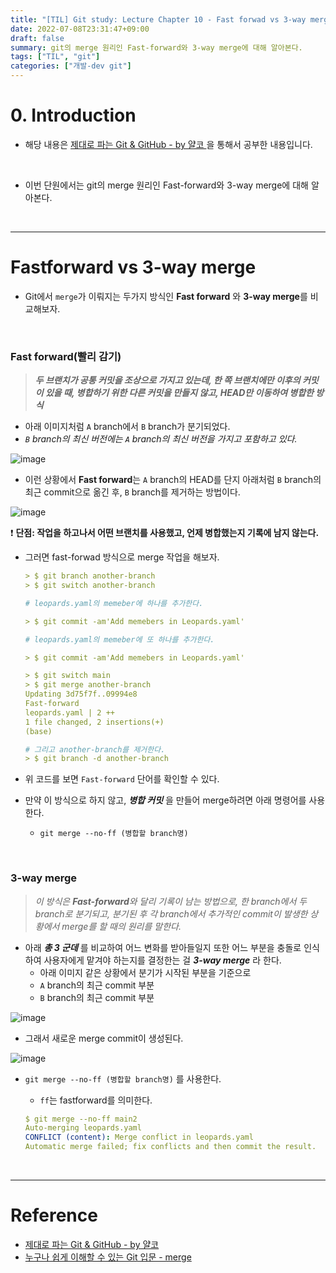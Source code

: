 ```yaml
---
title: "[TIL] Git study: Lecture Chapter 10 - Fast forwad vs 3-way merge"
date: 2022-07-08T23:31:47+09:00
draft: false
summary: git의 merge 원리인 Fast-forward와 3-way merge에 대해 알아본다.
tags: ["TIL", "git"]
categories: ["개발-dev git"]
---
```


# 0. Introduction

- 해당 내용은 [제대로 파는 Git & GitHub - by 얄코 ](https://www.inflearn.com/course/%EC%A0%9C%EB%8C%80%EB%A1%9C-%ED%8C%8C%EB%8A%94-%EA%B9%83/dashboard)을 통해서 공부한 내용입니다.

<br>

- 이번 단원에서는 git의 merge 원리인 Fast-forward와 3-way merge에 대해 알아본다.

<br>

---

# Fastforward vs 3-way merge

- Git에서 `merge`가 이뤄지는 두가지 방식인 **Fast forward** 와 **3-way merge**를 비교해보자.

<br>

### Fast forward(빨리 감기)

> **_두 브랜치가 공통 커밋을 조상으로 가지고 있는데, 한 쪽 브랜치에만 이후의 커밋이 있을 때, 병합하기 위한 다른 커밋을 만들지 않고, HEAD만 이동하여 병합한 방식_**

- 아래 이미지처럼 `A` branch에서 `B` branch가 분기되었다.
- _`B` branch의 최신 버전에는 `A` branch의 최신 버전을 가지고 포함하고 있다._

![image](https://user-images.githubusercontent.com/78094972/178200439-b46cc225-bca6-4430-8cd2-8990d39fa7f7.PNG)

- 이런 상황에서 **Fast forward**는 `A` branch의 HEAD를 단지 아래처럼 `B` branch의 최근 commit으로 옮긴 후, `B` branch를 제거하는 방법이다.

![image](https://user-images.githubusercontent.com/78094972/178200445-89343ebd-9e00-422d-b694-ff67e4c83ae3.PNG)

❗ **단점: 작업을 하고나서 어떤 브랜치를 사용했고, 언제 병합했는지 기록에 남지 않는다.**

- 그러면 fast-forwad 방식으로 merge 작업을 해보자.

  ```yml
  > $ git branch another-branch
  > $ git switch another-branch

  # leopards.yaml의 memeber에 하나를 추가한다.

  > $ git commit -am'Add memebers in Leopards.yaml'

  # leopards.yaml의 memeber에 또 하나를 추가한다.

  > $ git commit -am'Add memebers in Leopards.yaml'

  > $ git switch main
  > $ git merge another-branch
  Updating 3d75f7f..09994e8
  Fast-forward
  leopards.yaml | 2 ++
  1 file changed, 2 insertions(+)
  (base)

  # 그리고 another-branch를 제거한다.
  > $ git branch -d another-branch
  ```

- 위 코드를 보면 `Fast-forward` 단어를 확인할 수 있다.

- 만약 이 방식으로 하지 않고, **_병합 커밋_** 을 만들어 merge하려면 아래 명령어를 사용한다.
  - `git merge --no-ff (병합할 branch명)`

<br>

### 3-way merge

> _이 방식은 **Fast-forward**와 달리 기록이 남는 방법으로, 한 branch에서 두 branch로 분기되고, 분기된 후 각 branch에서 추가적인 commit이 발생한 상황에서 merge를 할 때의 원리를 말한다._

- 아래 **_총 3 군데_** 를 비교하여 어느 변화를 받아들일지 또한 어느 부분을 충돌로 인식하여 사용자에게 맡겨야 하는지를 결정한는 걸 **_3-way merge_** 라 한다.
  - 아래 이미지 같은 상황에서 분기가 시작된 부분을 기준으로
  - `A` branch의 최근 commit 부분
  - `B` branch의 최근 commit 부분

![image](https://user-images.githubusercontent.com/78094972/178225465-93b740c0-3bc6-48ca-98ce-b03c8ada03c6.PNG)

- 그래서 새로운 merge commit이 생성된다.

![image](https://user-images.githubusercontent.com/78094972/178228093-1ba0f57b-ae5d-4d17-bc47-cefd94af4568.PNG)

- `git merge --no-ff (병합할 branch명)` 를 사용한다.

  - `ff`는 fastforward를 의미한다.

  ```yml
  $ git merge --no-ff main2
  Auto-merging leopards.yaml
  CONFLICT (content): Merge conflict in leopards.yaml
  Automatic merge failed; fix conflicts and then commit the result.
  ```

<br>

---

# Reference

- [제대로 파는 Git & GitHub - by 얄코](https://www.inflearn.com/course/%EC%A0%9C%EB%8C%80%EB%A1%9C-%ED%8C%8C%EB%8A%94-%EA%B9%83/dashboard)
- [누구나 쉽게 이해할 수 있는 Git 입문 - merge](https://backlog.com/git-tutorial/kr/stepup/stepup1_4.html)
